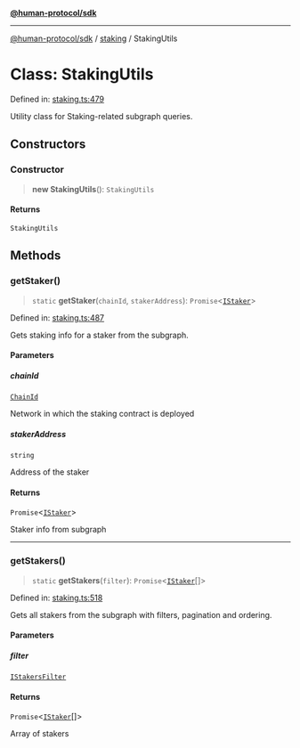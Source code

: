 [**@human-protocol/sdk**](../../README.md)

***

[@human-protocol/sdk](../../modules.md) / [staking](../README.md) / StakingUtils

# Class: StakingUtils

Defined in: [staking.ts:479](https://github.com/humanprotocol/human-protocol/blob/daa33ac30e8a8fd3dd7bbd077ced2e0ab16f7bab/packages/sdk/typescript/human-protocol-sdk/src/staking.ts#L479)

Utility class for Staking-related subgraph queries.

## Constructors

### Constructor

> **new StakingUtils**(): `StakingUtils`

#### Returns

`StakingUtils`

## Methods

### getStaker()

> `static` **getStaker**(`chainId`, `stakerAddress`): `Promise`\<[`IStaker`](../../interfaces/interfaces/IStaker.md)\>

Defined in: [staking.ts:487](https://github.com/humanprotocol/human-protocol/blob/daa33ac30e8a8fd3dd7bbd077ced2e0ab16f7bab/packages/sdk/typescript/human-protocol-sdk/src/staking.ts#L487)

Gets staking info for a staker from the subgraph.

#### Parameters

##### chainId

[`ChainId`](../../enums/enumerations/ChainId.md)

Network in which the staking contract is deployed

##### stakerAddress

`string`

Address of the staker

#### Returns

`Promise`\<[`IStaker`](../../interfaces/interfaces/IStaker.md)\>

Staker info from subgraph

***

### getStakers()

> `static` **getStakers**(`filter`): `Promise`\<[`IStaker`](../../interfaces/interfaces/IStaker.md)[]\>

Defined in: [staking.ts:518](https://github.com/humanprotocol/human-protocol/blob/daa33ac30e8a8fd3dd7bbd077ced2e0ab16f7bab/packages/sdk/typescript/human-protocol-sdk/src/staking.ts#L518)

Gets all stakers from the subgraph with filters, pagination and ordering.

#### Parameters

##### filter

[`IStakersFilter`](../../interfaces/interfaces/IStakersFilter.md)

#### Returns

`Promise`\<[`IStaker`](../../interfaces/interfaces/IStaker.md)[]\>

Array of stakers
